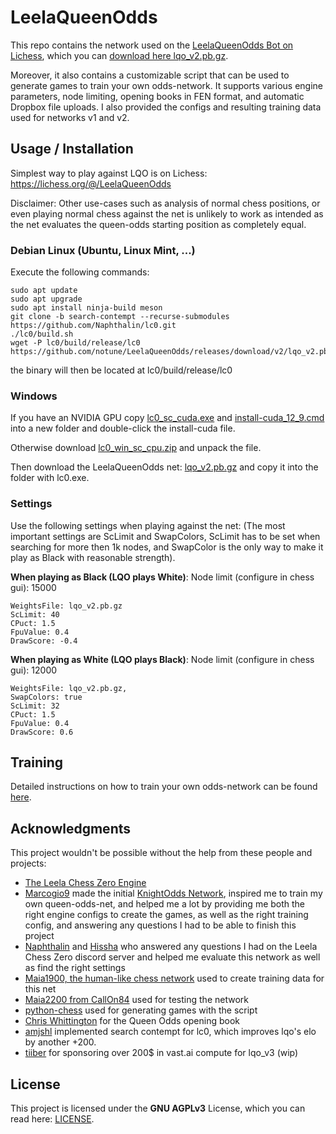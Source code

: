 
# LeelaQueenOdds
This repo contains the network used on the [LeelaQueenOdds Bot on Lichess](https://lichess.org/@/LeelaQueenOdds), which you can [download here lqo_v2.pb.gz](https://github.com/notune/LeelaQueenOdds/releases/download/v2/lqo_v2.pb.gz).

Moreover, it also contains a customizable script that can be used to generate games to train your own odds-network. It supports various engine parameters, node limiting, opening books in FEN format, and automatic Dropbox file uploads. I also provided the configs and resulting training data used for networks v1 and v2.

## Usage / Installation
Simplest way to play against LQO is on Lichess: https://lichess.org/@/LeelaQueenOdds

Disclaimer: Other use-cases such as analysis of normal chess positions, or even playing normal chess against the net is unlikely to work as intended as the net evaluates the queen-odds starting position as completely equal.

### Debian Linux (Ubuntu, Linux Mint, ...)
Execute the following commands:
```
sudo apt update
sudo apt upgrade
sudo apt install ninja-build meson
git clone -b search-contempt --recurse-submodules https://github.com/Naphthalin/lc0.git
./lc0/build.sh
wget -P lc0/build/release/lc0 https://github.com/notune/LeelaQueenOdds/releases/download/v2/lqo_v2.pb.gz
```
the binary will then be located at lc0/build/release/lc0

### Windows
If you have an NVIDIA GPU copy [lc0_sc_cuda.exe](https://github.com/notune/LeelaQueenOdds/releases/download/v2/lc0_sc_cuda.exe) and [install-cuda_12_9.cmd](https://github.com/notune/LeelaQueenOdds/releases/download/v2/install-cuda_12_9.cmd) into a new folder and double-click the install-cuda file.

Otherwise download [lc0_win_sc_cpu.zip](https://github.com/notune/LeelaQueenOdds/releases/download/v2/lc0_win_sc_cpu.zip) and unpack the file.

Then download the LeelaQueenOdds net: [lqo_v2.pb.gz](https://github.com/notune/LeelaQueenOdds/releases/download/v2/lqo_v2.pb.gz) and copy it into the folder with lc0.exe.

### Settings

Use the following settings when playing against the net: (The most important settings are ScLimit and SwapColors, ScLimit has to be set when searching for more then 1k nodes, and SwapColor is the only way to make it play as Black with reasonable strength).

**When playing as Black (LQO plays White)**:
Node limit (configure in chess gui): 15000
```
WeightsFile: lqo_v2.pb.gz
ScLimit: 40
CPuct: 1.5
FpuValue: 0.4
DrawScore: -0.4
```
**When playing as White (LQO plays Black)**:
Node limit (configure in chess gui): 12000
```
WeightsFile: lqo_v2.pb.gz,
SwapColors: true
ScLimit: 32
CPuct: 1.5
FpuValue: 0.4
DrawScore: 0.6
```

## Training
Detailed instructions on how to train your own odds-network can be found [here](training/README.md).

## Acknowledgments
This project wouldn't be possible without the help from these people and projects:
- [The Leela Chess Zero Engine](https://github.com/LeelaChessZero/lc0)
- [Marcogio9](https://github.com/Marcogio9/) made the initial [KnightOdds Network](https://github.com/Marcogio9/LeelaKnightOdds), inspired me to train my own queen-odds-net, and helped me a lot by providing me both the right engine configs to create the games, as well as the right training config, and answering any questions I had to be able to finish this project
- [Naphthalin](https://github.com/Naphthalin) and [Hissha](https://www.chess.com/member/hissha) who answered any questions I had on the Leela Chess Zero discord server and helped me evaluate this network as well as find the right settings
- [Maia1900, the human-like chess network](https://github.com/CSSLab/maia-chess) used to create training data for this net
- [Maia2200 from CallOn84](https://github.com/CallOn84/LeelaNets) used for testing the network
- [python-chess](https://github.com/niklasf/python-chess) used for generating games with the script
- [Chris Whittington](https://github.com/ChrisWhittington/Chess-EPDs) for the Queen Odds opening book
- [amjshl](https://github.com/amjshl/lc0_v31_sc) implemented search contempt for lc0, which improves lqo's elo by another +200.
- [tiiber](https://github.com/dedekindcut) for sponsoring over 200$ in vast.ai compute for lqo_v3 (wip)

## License 
This project is licensed under the **GNU AGPLv3** License, which you can read here: [LICENSE](LICENSE).
